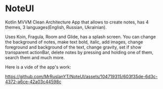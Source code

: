 # NoteUI
Kotlin MVVM Clean Architecture App that allows to create notes, has 4 themes, 3 languages(English, Russian, Ukrainian).

Uses Koin, Fragula, Room and Glide, has a splash screen. You can change the background of notes, make text bold, italic, add images,
change foreground and background of the text, change gravity, set if show transparent actionBar, delete notes by pressing and holding one 
of them, search them and much more.

Here is a vide of the app's work:


https://github.com/MrRuslanYT/NoteUI/assets/104719315/603f35de-6d3c-4372-a6ce-42a03c44598c

